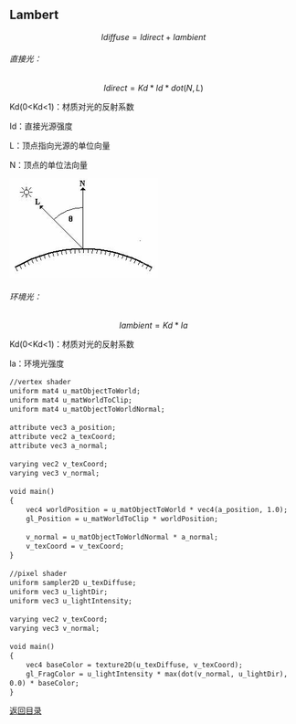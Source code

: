## Lambert

$$
Idiffuse = Idirect + Iambient
$$

###### 直接光：

$$
Idirect = Kd * Id * dot(N, L)
$$

Kd(0<Kd<1)：材质对光的反射系数

Id：直接光源强度

L：顶点指向光源的单位向量

N：顶点的单位法向量

![img](lambert.assets/810648-20151017170107804-1752879028.jpg)

###### 环境光：

$$
Iambient = Kd * Ia
$$

Kd(0<Kd<1)：材质对光的反射系数

la：环境光强度

```
//vertex shader
uniform mat4 u_matObjectToWorld;
uniform mat4 u_matWorldToClip;
uniform mat4 u_matObjectToWorldNormal;

attribute vec3 a_position;
attribute vec2 a_texCoord;
attribute vec3 a_normal;

varying vec2 v_texCoord;
varying vec3 v_normal;

void main()
{
	vec4 worldPosition = u_matObjectToWorld * vec4(a_position, 1.0);
	gl_Position = u_matWorldToClip * worldPosition;
	
	v_normal = u_matObjectToWorldNormal * a_normal;
	v_texCoord = v_texCoord;
}

//pixel shader
uniform sampler2D u_texDiffuse;
uniform vec3 u_lightDir;
uniform vec3 u_lightIntensity;

varying vec2 v_texCoord;
varying vec3 v_normal;

void main()
{
	vec4 baseColor = texture2D(u_texDiffuse, v_texCoord);
	gl_FragColor = u_lightIntensity * max(dot(v_normal, u_lightDir), 0.0) * baseColor;
}
```

[返回目录](https://hehanxin.github.io/TA/index)